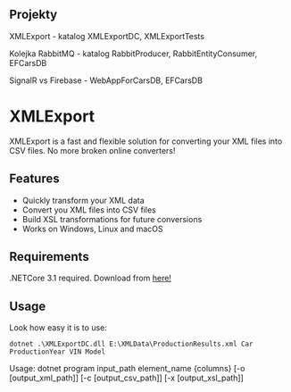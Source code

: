 ## Projekty

XMLExport - katalog XMLExportDC, XMLExportTests

Kolejka RabbitMQ - katalog RabbitProducer, RabbitEntityConsumer, EFCarsDB

SignalR vs Firebase - WebAppForCarsDB, EFCarsDB


# XMLExport


XMLExport is a fast and flexible solution for converting your XML files into CSV files. No more broken online converters!


## Features

* Quickly transform your XML data
* Convert you XML files into CSV files
* Build XSL transformations for future conversions
* Works on Windows, Linux and macOS


## Requirements

.NETCore 3.1 required. Download from [here!](https://dotnet.microsoft.com/download)

## Usage

Look how easy it is to use:

`dotnet .\XMLExportDC.dll E:\XMLData\ProductionResults.xml Car ProductionYear VIN Model`

Usage: dotnet program input_path element_name \{columns} \[-o \[output_xml_path]] \[-c \[output_csv_path]] \[-x \[output_xsl_path]]
